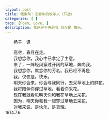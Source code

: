```yaml
---
layout: post
title: 佩索阿：恋爱中的牧羊人（节选） 
categories: [ ]
tags: [Poem, Love, ]
description: 我已经不再是我 仅仅是 快乐。
---
```

　　杨子　译  

　　高空，春月在走。   
　　我想念你，我心中已拿定了主意。    
　　来了，一阵轻风穿过开阔的草地，奔向我。  
　　我想念你，默念你的芳名。我已经不再是  
　　我，仅仅是，快乐。  
　　明天你会来，你会与我同行，去采草地上的鲜花。  
　　我将陪伴你穿过草地，看着你采花。  
　　现在我就看见明天你和我在草地上采花，  
　　因为，明天你和我一起穿过草地去采花，  
　　对我来说，是快乐，是真理。  
1914.7.6
